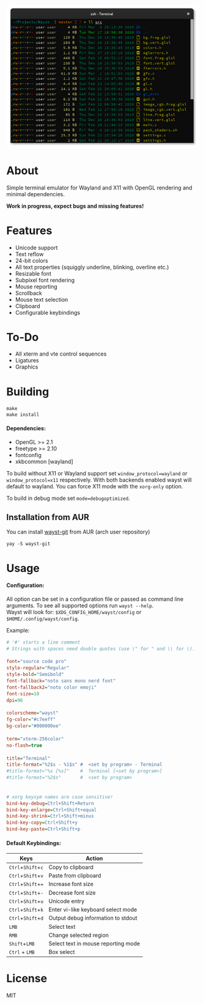 
<p align="center">
  <img src=".github/waystScrot.png" alt="screenshot" />
</p>

# About
Simple terminal emulator for Wayland and X11 with OpenGL rendering and minimal dependencies.

**Work in progress, expect bugs and missing features!**


# Features
* Unicode support
* Text reflow
* 24-bit colors
* All text properties (squiggly underline, blinking, overline etc.)
* Resizable font
* Subpixel font rendering
* Mouse reporting
* Scrollback
* Mouse text selection
* Clipboard
* Configurable keybindings


# To-Do
* All xterm and vte control sequences
* Ligatures
* Graphics


# Building
```shell
make
make install
```

#### Dependencies:
* OpenGL >= 2.1
* freetype >= 2.10
* fontconfig
* xkbcommon [wayland]

To build without X11 or Wayland support set ```window_protocol=wayland``` or ```window_protocol=x11``` respectively. With both backends enabled wayst will default to wayland. You can force X11 mode with the ```xorg-only``` option.

To build in debug mode set ```mode=debugoptimized```.


## Installation from AUR

You can install [wayst-git](https://aur.archlinux.org/pkgbase/wayst-git/) from AUR (arch user repository)

```shell
yay -S wayst-git
```


# Usage

#### Configuration:
All option can be set in a configuration file or passed as command line arguments. To see all supported options run ```wayst --help```.\
Wayst will look for: ```$XDG_CONFIG_HOME/wayst/config``` or ```$HOME/.config/wayst/config```.

Example:
```ini
# '#' starts a line comment
# Strings with spaces need double quotes (use \" for " and \\ for \).

font="source code pro"
style-regular="Regular"
style-bold="Semibold"
font-fallback="noto sans mono nerd font"
font-fallback2="noto color emoji"
font-size=10
dpi=96

colorscheme="wayst"
fg-color="#c7eeff"
bg-color="#000000ee"

term="xterm-256color"
no-flash=true

title="Terminal"
title-format="%2$s - %1$s" #  <set by program> - Terminal
#title-format="%s [%s]"    #  Terminal [<set by program>]
#title-format="%2$s"       #  <set by program>


# xorg keysym names are case sensitive!
bind-key-debug=Ctrl+Shift+Return
bind-key-enlarge=Ctrl+Shift+equal
bind-key-shrink=Ctrl+Shift+minus
bind-key-copy=Ctrl+Shift+y
bind-key-paste=Ctrl+Shift+p
```

#### Default Keybindings:
Keys|Action|
 --- | ---
```Ctrl```+```Shift```+```c```     | Copy to clipboard
```Ctrl```+```Shift```+```v```     | Paste from clipboard
```Ctrl```+```Shift```+```=```     | Increase font size
```Ctrl```+```Shift```+```-```     | Decrease font size
```Ctrl```+```Shift```+```u```     | Unicode entry
```Ctrl```+```Shift```+```k```     | Enter vi-like keyboard select mode
```Ctrl```+```Shift```+```d```     | Output debug information to stdout
```LMB```                          | Select text
```RMB```                          | Change selected region
```Shift```+```LMB```              | Select text in mouse reporting mode
```Ctrl``` + ```LMB```             | Box select


# License
MIT
